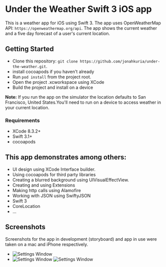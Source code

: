 # Under the Weather Swift 3 iOS app

This is a weather app for iOS using Swift 3\. The app uses OpenWeatherMap API: `https://openweathermap.org/api`. The app shows the current weather and a five day forecast of a user's current location.

## Getting Started

- Clone this repository: `git clone https://github.com/jonahkuria/under-the-weather.git`.
- install cocoapods if you haven't already
- Run `pod install` from the project root.
- Open the project .xcworkspace using XCode
- Build the project and install on a device

**Note:** If you run the app on the simulator the location defaults to San Francisco, United States.You'll need to run on a device to access weather in your current location.

### Requirements

- XCode 8.3.2+
- Swift 3.1+
- cocoapods

## This app demonstrates among others:

- UI design using XCode Interface builder.
- Using cocoapods for third party libraries
- Creating a blurred background using UIVisualEffectView.
- Creating and using Extensions
- Making http calls using Alamofire
- Working with JSON using SwiftyJSON
- Swift 3
- CoreLocation
- ...

## Screenshots

Screenshots for the app in development (storyboard) and app in use were taken on a mac and iPhone respectively.

- ![Settings Window](https://raw.github.com/jonahkuria/under-the-weather/master/screenshots/storyboard.png)
- ![Settings Window](https://raw.github.com/jonahkuria/under-the-weather/master/screenshots/simulator.png) ![Settings Window](https://raw.github.com/jonahkuria/under-the-weather/master/screenshots/device.png)
